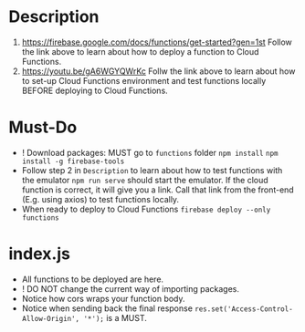 # Description
1. https://firebase.google.com/docs/functions/get-started?gen=1st
Follow the link above to learn about how to deploy a function to Cloud Functions.
2. https://youtu.be/gA6WGYQWrKc
Follw the link above to learn about how to set-up Cloud Functions environment and test functions locally BEFORE deploying to Cloud Functions.

# Must-Do
- ! Download packages: MUST go to `functions` folder
`npm install`
`npm install -g firebase-tools`
- Follow step 2 in `Description` to learn about how to test functions with the emulator
`npm run serve` should start the emulator. If the cloud function is correct, it will give you a link. Call that link from the front-end (E.g. using axios) to test functions locally.
- When ready to deploy to Cloud Functions
`firebase deploy --only functions`

# index.js
- All functions to be deployed are here.
- ! DO NOT change the current way of importing packages.
- Notice how cors wraps your function body.
- Notice when sending back the final response
`res.set('Access-Control-Allow-Origin', '*');` is a MUST.